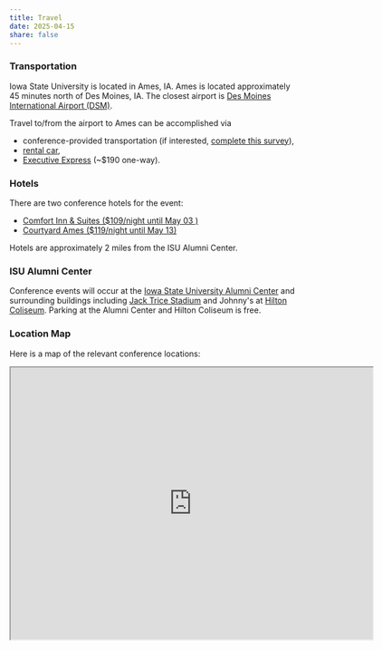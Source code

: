 ```yaml
---
title: Travel
date: 2025-04-15
share: false
---
```


### Transportation

Iowa State University is located in Ames, IA. 
Ames is located approximately 45 minutes north of Des Moines, IA. 
The closest airport is 
[Des Moines International Airport (DSM)](https://www.flydsm.com/).

Travel to/from the airport to Ames can be accomplished via  

- conference-provided transportation (if interested, [complete this survey](https://forms.office.com/r/dL46ScQSux)),
- [rental car](https://www.flydsm.com/at-the-airport/ground-transportation/car-rentals), 
- [Executive Express](https://www.executiveexpress.biz/) (~$190 one-way). 

### Hotels

There are two conference hotels for the event:

- [Comfort Inn & Suites ($109/night until May 03 )](https://www.choicehotels.com/reservations/groups/KX06H7)
- [Courtyard Ames ($119/night until May 13)](https://www.marriott.com/event-reservations/reservation-link.mi?id=1744047113955&key=GRP&guestreslink2=true&app=resvlink)

Hotels are approximately 2 miles from the ISU Alumni Center. 

### ISU Alumni Center

Conference events will occur at the 
[Iowa State University Alumni Center](https://www.isualumnicenter.org/s/565/20/interior-subnav.aspx)
and surrounding buildings including 
[Jack Trice Stadium](https://www.amesstadium.com/information/) and 
Johnny's at [Hilton Coliseum](https://www.center.iastate.edu/hilton-coliseum/). 
Parking at the Alumni Center and Hilton Coliseum is free. 

### Location Map

Here is a map of the relevant conference locations:

<iframe src="https://www.google.com/maps/d/embed?mid=1Jvhp-2Ait3d_wJYGjmC6HVSScJZnqm8&ehbc=2E312F" width="640" height="480"></iframe>
